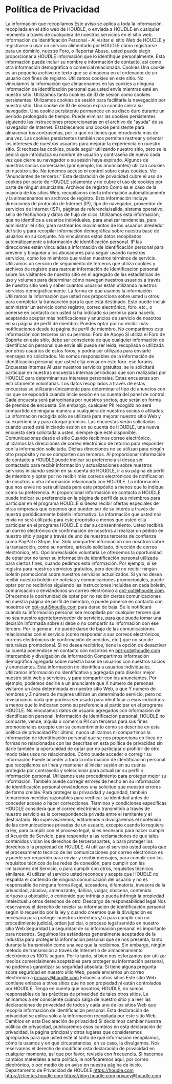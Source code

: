 # Política de Privacidad

La información que recopilamos Este aviso se aplica a toda la información recopilada en el sitio web de HOUDLE, o enviada a HOUDLE en cualquier momento a través de cualquiera de nuestros servicios en el sitio web. Información de Identificación Personal - Al visitar el sitio Web de HOUDLE y registrarse o usar un servicio alimentado por HOUDLE como registrarse para un dominio, nuestro Foro, o Reportar Abuso, usted puede elegir proporcionar a HOUDLE información que lo identifique personalmente. Esta información puede incluir su nombre e información de contacto, así como otra información demográfica o comercial relacionada. Cookies Una cookie es un pequeño archivo de texto que se almacena en el ordenador de un usuario con fines de registro. Utilizamos cookies en este sitio. No vinculamos la información que almacenamos en las cookies a ninguna información de identificación personal que usted envíe mientras esté en nuestro sitio. Utilizamos tanto cookies de ID de sesión como cookies persistentes. Utilizamos cookies de sesión para facilitarle la navegación por nuestro sitio. Una cookie de ID de sesión expira cuando cierra su navegador. Una cookie persistente permanece en su disco duro durante un período prolongado de tiempo. Puede eliminar las cookies persistentes siguiendo las instrucciones proporcionadas en el archivo de "ayuda" de su navegador de Internet. Establecemos una cookie persistente para almacenar tus contraseñas, por lo que no tienes que introducirla más de una vez. Las cookies persistentes también nos permiten rastrear y orientar los intereses de nuestros usuarios para mejorar la experiencia en nuestro sitio. Si rechaza las cookies, puede seguir utilizando nuestro sitio, pero se le pedirá que introduzca su nombre de usuario y contraseña de nuevo cada vez que cierre su navegador o su sesión haya expirado. Algunos de nuestros socios comerciales (por ejemplo, los anunciantes) utilizan cookies en nuestro sitio. No tenemos acceso ni control sobre estas cookies. Ver "Anunciantes de terceros." Esta declaración de privacidad cubre el uso de cookies por parte de HOUDLE solamente y no cubre el uso de cookies por parte de ningún anunciante. Archivos de registro Como es el caso de la mayoría de los sitios Web, recopilamos cierta información automáticamente y la almacenamos en archivos de registro. Esta información incluye direcciones de protocolo de Internet (IP), tipo de navegador, proveedor de servicios de Internet (ISP), páginas de referencia/salida, sistema operativo, sello de fecha/hora y datos de flujo de clics. Utilizamos esta información, que no identifica a usuarios individuales, para analizar tendencias, para administrar el sitio, para rastrear los movimientos de los usuarios alrededor del sitio y para recopilar información demográfica sobre nuestra base de usuarios en su conjunto. No vinculamos estos datos recopilados automáticamente a información de identificación personal. IP las direcciones están vinculadas a información de identificación personal para prevenir y bloquear a los abusadores para seguir usando nuestros servicios, como los miembros que violan nuestros términos de servicio. Utilizamos un servicio de seguimiento de terceros que utiliza cookies y archivos de registro para rastrear información de identificación personal sobre los visitantes de nuestro sitio en el agregado de las estadísticas de uso y volumen para determinar cómo navegan nuestros usuarios a través de nuestro sitio web y saber cuántos usuarios están utilizando nuestros servicios demográficamente. La forma en que usamos la información Utilizamos la información que usted nos proporciona sobre usted u otros para completar la transacción para la que está destinado. Esto puede incluir administrar un servicio como registro, correo electrónico, foro, etc., o ponerse en contacto con usted si ha indicado su permiso para hacerlo, aceptando aceptar más notificaciones y anuncios de servicio de nosotros en su página de perfil de miembro. Puedes optar por no recibir más notificaciones desde tu página de perfil de miembro. No compartimos esta información con terceros sin su permiso. Foro de Apoyo Si utiliza el Foro de Soporte en este sitio, debe ser consciente de que cualquier información de identificación personal que envíe allí puede ser leída, recopilada o utilizada por otros usuarios de estos foros, y podría ser utilizada para enviarle mensajes no solicitados. No somos responsables de la información de identificación personal que usted elija enviar en este foro. ese forums. Encuestas Internas Al usar nuestros servicios gratuitos, se le solicitará participar en nuestras encuestas internas periódicas que son realizadas por HOUDLE para determinar sus intereses personales. Estas encuestas son estrictamente voluntarias. Los datos recopilados a través de estas encuestas se utilizarán únicamente para determinar el tipo de anuncios con los que se expondrá cuando inicie sesión en su cuenta del panel de control. Cada encuesta será patrocinada por nuestros socios, que serán en forma de premios de encuesta. Sin embargo, cualquier PII recogido no será compartido de ninguna manera a cualquiera de nuestros socios o afiliados. La información recogida sólo se utilizará para mejorar nuestro sitio Web y su experiencia y para otorgar premios. Las encuestas serán solicitadas cuando usted está iniciando sesión en su cuenta de HOUDLE, una nueva encuesta será solicitada a usted, siempre que esté disponible. Comunicaciones desde el sitio Cuando recibimos correo electrónico, utilizamos las direcciones de correo electrónico de retorno para responder con la información solicitada. Dichas direcciones no se utilizan para ningún otro propósito y no se comparten con terceros. Al proporcionar información de contacto a HOUDLE puede indicar su preferencia si desea ser contactado para recibir información y actualizaciones sobre nuestros servicios iniciando sesión en su cuenta de HOUDLE, ir a su página de perfil de miembro y optar por no recibir más correos electrónicos de notificación de nosotros u otra información relacionada con HOUDLE. La información que nos envíe no será utilizada para este propósito a menos que lo indique como su preferencia. Al proporcionar información de contacto a HOUDLE puede indicar su preferencia en la página de perfil de sus miembros para participar en el programa HOUDLE si desea recibir ofertas especiales de otras empresas que creemos que pueden ser de su interés a través de nuestra periódicamente boletín informativo. La información que usted nos envía no será utilizada para este propósito a menos que usted elija participar en el programa HOUDLE o dar su consentimiento. Usted recibirá un correo electrónico de confirmación de nosotros al realizar un pedido en nuestro sitio y pagar a través de uno de nuestros terceros de confianza como PayPal o Stripe, Inc. Sólo comparten información con nosotros sobre la transacción, como su nombre, artículo solicitado, dirección de correo electrónico, etc. Opción/exclusión voluntaria Le ofrecemos la oportunidad de optar por no tener su información de identificación personal utilizada para ciertos fines, cuando pedimos esta información. Por ejemplo, si se registra para nuestros servicios gratuitos, pero decide no recibir ningún boletín promocional sobre nuestros servicios actualizados. Si ya no desea recibir nuestro boletín de noticias y comunicaciones promocionales, puede optar por no recibirlos siguiendo las instrucciones incluidas en cada boletín, comunicación o enviándonos un correo electrónico a opt-out@houdle.com. Ofrecemos la oportunidad de optar por no recibir ciertas comunicaciones en nuestra página de perfil de miembro, o puede ponerse en contacto con nosotros en opt-out@houdle.com para darse de baja. Se le notificará cuando su información personal sea recopilada por cualquier tercero que no sea nuestro agente/proveedor de servicios, para que pueda tomar una decisión informada sobre si debe o no compartir su información con ese tercero. Por lo general, no puede darse de baja de las comunicaciones relacionadas con el servicio (como responder a sus correos electrónicos, correos electrónicos de confirmación de pedidos, etc.) que no son de naturaleza promocional. Si no desea recibirlos, tiene la opción de desactivar su cuenta poniéndose en contacto con nosotros en opt-out@houdle.com Intercambio y divulgación de información Compartimos información demográfica agregada sobre nuestra base de usuarios con nuestros socios y anunciantes. Esta información no identifica a usuarios individuales. Utilizamos información no identificativa y agregada para diseñar mejor nuestro sitio web y servicios, y para compartir con los anunciantes. Por ejemplo, podemos decirle a un anunciante que X número de personas visitaron un área determinada en nuestro sitio Web, o que Y número de hombres y Z número de mujeres utilizan un determinado servicio, pero no revelaríamos nada que pudiera ser usado para identificar a esos individuos a menos que lo indicaran como su preferencia al participar en el programa HOUDLE. No vinculamos datos de usuario agregados con información de identificación personal. Información de identificación personal: HOUDLE no comparte, vende, alquila o comercia PII con terceros para sus fines promocionales excepto con su consentimiento como se describe en esta política de privacidad Por último, nunca utilizamos ni compartimos la información de identificación personal que se nos proporciona en línea de formas no relacionadas con las descritas en esta política de privacidad sin darle también la oportunidad de optar por no participar o prohibir de otro modo tales usos no relacionados. Cómo puede acceder o corregir su información Puede acceder a toda la información de identificación personal que recopilamos en línea y mantener al iniciar sesión en su cuenta protegida por contraseña y seleccionar para actualizar su perfil o información personal. Utilizamos este procedimiento para proteger mejor su información. También puede corregir errores de hecho en su información de identificación personal enviándonos una solicitud que muestre errores de forma creíble. Para proteger su privacidad y seguridad, también tomaremos medidas razonables para verificar su identidad antes de conceder acceso o hacer correcciones. Términos y condiciones específicas HOUDLE considera que el correo electrónico transmitido a través de nuestro servicio es la correspondencia privada entre el remitente y el destinatario. No supervisaremos, editaremos o divulgaremos el contenido de las comunicaciones privadas de un usuario, excepto cuando lo requiera la ley, para cumplir con el proceso legal, si es necesario para hacer cumplir el Acuerdo de Servicio, para responder a las reclamaciones de que tales contenidos violan los derechos de tercerospartes, o para proteger los derechos o la propiedad de HOUDLE. Al utilizar el servicio usted acepta que el procesamiento técnico de las comunicaciones por correo electrónico es y puede ser requerido para enviar y recibir mensajes, para cumplir con los requisitos técnicos de las redes de conexión, para cumplir con las limitaciones del Servicio, o para cumplir con otros, requisitos técnicos similares. Al utilizar el servicio usted reconoce y acepta que HOUDLE no respalda el contenido de ninguna comunicación del usuario y no es responsable de ninguna forma ilegal, acosadora, difamatoria, invasora de la privacidad, abusiva, amenazante, dañina, vulgar, obscena, contenido tortuoso u objetable, o contenido que infrinja o pueda infringir la propiedad intelectual u otros derechos de otro. Descargo de responsabilidad legal Nos reservamos el derecho de revelar su información de identificación personal según lo requerido por la ley y cuando creemos que la divulgación es necesaria para proteger nuestros derechos y/ o para cumplir con un procedimiento judicial, orden judicial, o proceso legal servido en nuestro sitio Web Seguridad La seguridad de su información personal es importante para nosotros. Seguimos los estándares generalmente aceptados de la industria para proteger la información personal que se nos presenta, tanto durante la transmisión como una vez que la recibimos. Sin embargo, ningún método de transmisión a través de Internet o de almacenamiento electrónico es 100% seguro. Por lo tanto, si bien nos esforzamos por utilizar medios comercialmente aceptables para proteger su información personal, no podemos garantizar su seguridad absoluta. Si tiene alguna pregunta sobre seguridad en nuestro sitio Web, puede enviarnos un correo electrónico a privacy@houdle.com Enlaces a otros sitios Este sitio Web contiene enlaces a otros sitios que no son propiedad ni están controlados por HOUDLE. Tenga en cuenta que nosotros, HOUDLE, no somos responsables de las prácticas de privacidad de tales otros sitios. Le animamos a ser consciente cuando salga de nuestro sitio y a leer las declaraciones de privacidad de todos y cada uno de los sitios Web que recopila información de identificación personal. Esta declaración de privacidad se aplica sólo a la información recopilada por este sitio Web. Cambios en esta Declaración de privacidad Si decidimos cambiar nuestra política de privacidad, publicaremos esos cambios en esta declaración de privacidad, la página principal y otros lugares que consideremos apropiados para que usted esté al tanto de qué información recopilamos, cómo la usamos y en qué circunstancias, en su caso, la divulgamos. Nos reservamos el derecho de modificar esta declaración de privacidad en cualquier momento, así que por favor, revísela con frecuencia. Si hacemos cambios materiales a esta política, le notificaremos aquí, por correo electrónico, o por medio de un aviso en nuestra página de inicio. Departamento de Privacidad de HOUDLE https://houdle.com https://clientes.houdle.com https://blog.houdle.com privacy@houdle.com
